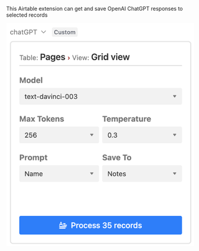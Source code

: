 This Airtable extension can get and save OpenAI ChatGPT responses to selected records

![Screenshot](screen.png "OpenAI ChatGPT response to Airtable")